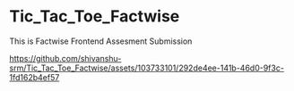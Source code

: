 # Tic_Tac_Toe_Factwise
This is Factwise Frontend Assesment Submission

https://github.com/shivanshu-srm/Tic_Tac_Toe_Factwise/assets/103733101/292de4ee-141b-46d0-9f3c-1fd162b4ef57

